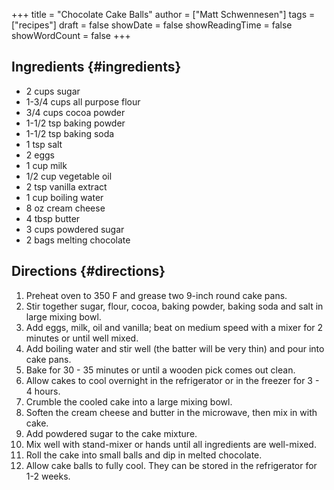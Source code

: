 +++
title = "Chocolate Cake Balls"
author = ["Matt Schwennesen"]
tags = ["recipes"]
draft = false
showDate = false
showReadingTime = false
showWordCount = false
+++

## Ingredients {#ingredients}

-   2 cups sugar
-   1-3/4 cups all purpose flour
-   3/4 cups cocoa powder
-   1-1/2 tsp baking powder
-   1-1/2 tsp baking soda
-   1 tsp salt
-   2 eggs
-   1 cup milk
-   1/2 cup vegetable oil
-   2 tsp vanilla extract
-   1 cup boiling water
-   8 oz cream cheese
-   4 tbsp butter
-   3 cups powdered sugar
-   2 bags melting chocolate


## Directions {#directions}

1.  Preheat oven to 350 F and grease two 9-inch round cake pans.
2.  Stir together sugar, flour, cocoa, baking powder, baking soda and salt in
    large mixing bowl.
3.  Add eggs, milk, oil and vanilla; beat on medium speed with a mixer for 2
    minutes or until well mixed.
4.  Add boiling water and stir well (the batter will be very thin) and pour into
    cake pans.
5.  Bake for 30 - 35 minutes or until a wooden pick comes out clean.
6.  Allow cakes to cool overnight in the refrigerator or in the freezer for 3 - 4
    hours.
7.  Crumble the cooled cake into a large mixing bowl.
8.  Soften the cream cheese and butter in the microwave, then mix in with cake.
9.  Add powdered sugar to the cake mixture.
10. Mix well with stand-mixer or hands until all ingredients are well-mixed.
11. Roll the cake into small balls and dip in melted chocolate.
12. Allow cake balls to fully cool. They can be stored in the refrigerator for
    1-2 weeks.
